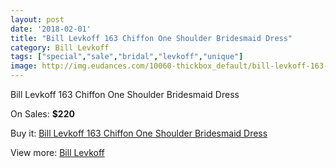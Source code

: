 ```yaml
---
layout: post
date: '2018-02-01'
title: "Bill Levkoff 163 Chiffon One Shoulder Bridesmaid Dress"
category: Bill Levkoff
tags: ["special","sale","bridal","levkoff","unique"]
image: http://img.eudances.com/10060-thickbox_default/bill-levkoff-163-chiffon-one-shoulder-bridesmaid-dress.jpg
---
```

Bill Levkoff 163 Chiffon One Shoulder Bridesmaid Dress

On Sales: **$220**
<a href="https://www.eudances.com/en/bill-levkoff/3304-bill-levkoff-163-chiffon-one-shoulder-bridesmaid-dress.html"><amp-img layout="responsive" width="600" height="600" src="//img.eudances.com/10060-thickbox_default/bill-levkoff-163-chiffon-one-shoulder-bridesmaid-dress.jpg" alt="Bill Levkoff 163 Chiffon One Shoulder Bridesmaid Dress 0" /></a>
<a href="https://www.eudances.com/en/bill-levkoff/3304-bill-levkoff-163-chiffon-one-shoulder-bridesmaid-dress.html"><amp-img layout="responsive" width="600" height="600" src="//img.eudances.com/10061-thickbox_default/bill-levkoff-163-chiffon-one-shoulder-bridesmaid-dress.jpg" alt="Bill Levkoff 163 Chiffon One Shoulder Bridesmaid Dress 1" /></a>

Buy it: [Bill Levkoff 163 Chiffon One Shoulder Bridesmaid Dress](https://www.eudances.com/en/bill-levkoff/3304-bill-levkoff-163-chiffon-one-shoulder-bridesmaid-dress.html "Bill Levkoff 163 Chiffon One Shoulder Bridesmaid Dress")

View more: [Bill Levkoff](https://www.eudances.com/en/57-bill-levkoff "Bill Levkoff")
